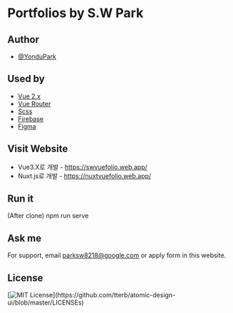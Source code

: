 # Portfolios by S.W Park


## Author

- [@YonduPark](https://github.com/yondupark/vuefolio)

## Used by

 - [Vue 2.x](https://vuejs.org/)
 - [Vue Router](https://router.vuejs.org/)
 - [Scss](https://sass-lang.com/)
 - [Firebase](https://firebase.google.com/)
 - [Figma](https://www.figma.com/)
  
## Visit Website

- Vue3.X로 개발 - https://swvuefolio.web.app/
- Nuxt.js로 개발 - https://nuxtvuefolio.web.app/

  
## Run it

(After clone) npm run serve

  
## Ask me

For support, email parksw8218@google.com or apply form in this website.

## License

[![MIT License](https://img.shields.io/apm/l/atomic-design-ui.svg?)](https://github.com/tterb/atomic-design-ui/blob/master/LICENSEs)